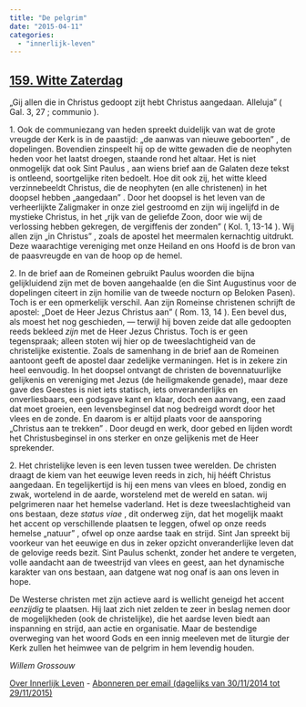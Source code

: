 ```yaml
---
title: "De pelgrim"
date: "2015-04-11"
categories: 
  - "innerlijk-leven"
---
```


## [159\. Witte Zaterdag](http://ift.tt/1Gyhsmf)

„Gij allen die in Christus gedoopt zijt hebt Christus aangedaan. Alleluja” ( Gal. 3, 27 ; communio ).

1\. Ook de communiezang van heden spreekt duidelijk van wat de grote vreugde der Kerk is in de paastijd: „de aanwas van nieuwe geboorten” , de dopelingen. Bovendien zinspeelt hij op de witte gewaden die de neophyten heden voor het laatst droegen, staande rond het altaar. Het is niet onmogelijk dat ook Sint Paulus , aan wiens brief aan de Galaten deze tekst is ontleend, soortgelijke riten bedoelt. Hoe dit ook zij, het witte kleed verzinnebeeldt Christus, die de neophyten (en alle christenen) in het doopsel hebben „aangedaan” . Door het doopsel is het leven van de verheerlijkte Zaligmaker in onze ziel gestroomd en zijn wij ingelijfd in de mystieke Christus, in het „rijk van de geliefde Zoon, door wie wij de verlossing hebben gekregen, de vergiffenis der zonden” ( Kol. 1, 13-14 ). Wij allen zijn „in Christus” , zoals de apostel het meermalen kernachtig uitdrukt. Deze waarachtige vereniging met onze Heiland en ons Hoofd is de bron van de paasvreugde en van de hoop op de hemel.

2\. In de brief aan de Romeinen gebruikt Paulus woorden die bijna gelijkluidend zijn met de boven aangehaalde (en die Sint Augustinus voor de dopelingen citeert in zijn homilie van de tweede nocturn op Beloken Pasen). Toch is er een opmerkelijk verschil. Aan zijn Romeinse christenen schrijft de apostel: „Doet de Heer Jezus Christus aan” ( Rom. 13, 14 ). Een bevel dus, als moest het nog geschieden, — terwijl hij boven zeide dat alle gedoopten reeds bekleed _zijn_ met de Heer Jezus Christus. Toch is er geen tegenspraak; alleen stoten wij hier op de tweeslachtigheid van de christelijke existentie. Zoals de samenhang in de brief aan de Romeinen aantoont geeft de apostel daar zedelijke vermaningen. Het is in zekere zin heel eenvoudig. In het doopsel ontvangt de christen de bovennatuurlijke gelijkenis en vereniging met Jezus (de heiligmakende genade), maar deze gave des Geestes is niet iets statisch, iets onveranderlijks en onverliesbaars, een godsgave kant en klaar, doch een aanvang, een zaad dat moet groeien, een levensbeginsel dat nog bedreigd wordt door het vlees en de zonde. En daarom is er altijd plaats voor de aansporing „Christus aan te trekken” . Door deugd en werk, door gebed en lijden wordt het Christusbeginsel in ons sterker en onze gelijkenis met de Heer sprekender.

2\. Het christelijke leven is een leven tussen twee werelden. De christen draagt de kiem van het eeuwige leven reeds in zich, hij hééft Christus aangedaan. En tegelijkertijd is hij een mens van vlees en bloed, zondig en zwak, wortelend in de aarde, worstelend met de wereld en satan. wij pelgrimeren naar het hemelse vaderland. Het is deze tweeslachtigheid van ons bestaan, deze _status viae_ , dit onderweg zijn, dat het mogelijk maakt het accent op verschillende plaatsen te leggen, ofwel op onze reeds hemelse „natuur” , ofwel op onze aardse taak en strijd. Sint Jan spreekt bij voorkeur van het eeuwige en dus in zeker opzicht onveranderlijke leven dat de gelovige reeds bezit. Sint Paulus schenkt, zonder het andere te vergeten, volle aandacht aan de tweestrijd van vlees en geest, aan het dynamische karakter van ons bestaan, aan datgene wat nog onaf is aan ons leven in hope.

De Westerse christen met zijn actieve aard is wellicht geneigd het accent _eenzijdig_ te plaatsen. Hij laat zich niet zelden te zeer in beslag nemen door de mogelijkheden (ook de christelijke), die het aardse leven biedt aan inspanning en strijd, aan actie en organisatie. Maar de bestendige overweging van het woord Gods en een innig meeleven met de liturgie der Kerk zullen het heimwee van de pelgrim in hem levendig houden.

_Willem Grossouw_

[Over Innerlijk Leven](http://ift.tt/1y6X5mY) - [Abonneren per email (dagelijks van 30/11/2014 tot 29/11/2015)](http://eepurl.com/9P3DT)
